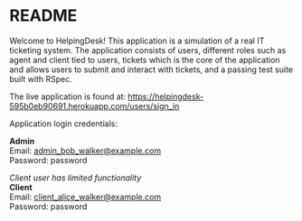 # README

Welcome to HelpingDesk! This application is a simulation of a real IT ticketing system. The application consists of users, different roles such as agent and client tied to users, tickets which is the core of the application and allows users to submit and interact with tickets, and a passing test suite built with RSpec.

The live application is found at: https://helpingdesk-595b0eb90691.herokuapp.com/users/sign_in

Application login credentials:

**Admin**</br>
Email: admin_bob_walker@example.com</br>
Password: password</br>

*Client user has limited functionality*</br>
**Client**</br>
Email: client_alice_walker@example.com</br>
Password: password
